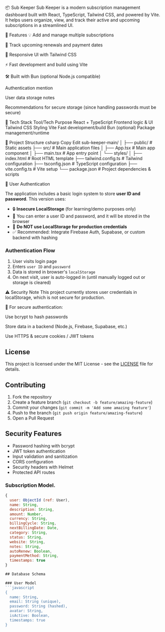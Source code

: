 📦 Sub Keeper
Sub Keeper is a modern subscription management dashboard built with React, TypeScript, Tailwind CSS, and powered by Vite. It helps users organize, view, and track their active and upcoming subscriptions in a streamlined UI.

🚀 Features
💡 Add and manage multiple subscriptions

📅 Track upcoming renewals and payment dates

🎨 Responsive UI with Tailwind CSS

⚡ Fast development and build using Vite

🛠️ Built with Bun (optional Node.js compatible)

   Authentication mention

   User data storage notes

   Recommendations for secure storage (since handling passwords must be secure)



🧰 Tech Stack
Tool/Tech	Purpose
React + TypeScript	Frontend logic & UI
Tailwind CSS	Styling
Vite	Fast development/build
Bun (optional)	Package management/runtime

📁 Project Structure
csharp
Copy
Edit
sub-keeper-main/
│
├── public/              # Static assets
├── src/                 # Main application files
│   ├── App.tsx          # Main app component
│   ├── main.tsx         # App entry point
│   └── styles/
│
├── index.html           # Root HTML template
├── tailwind.config.ts   # Tailwind configuration
├── tsconfig.json        # TypeScript configuration
├── vite.config.ts       # Vite setup
└── package.json         # Project dependencies & scripts

🔐 User Authentication

The application includes a basic login system to store **user ID and password**. This version uses:

- 🔒 **Insecure LocalStorage** (for learning/demo purposes only)
- 🧪 You can enter a user ID and password, and it will be stored in the browser
- 🚫 **Do NOT use LocalStorage for production credentials**
- ✅ Recommended: Integrate Firebase Auth, Supabase, or custom backend with hashing

### Authentication Flow

1. User visits login page
2. Enters `user ID` and `password`
3. Data is stored in browser's `localStorage`
4. On next visit, user is auto-logged in (until manually logged out or storage is cleared)

⚠️ Security Note
This project currently stores user credentials in localStorage, which is not secure for production.

🔐 For secure authentication:

Use bcrypt to hash passwords

Store data in a backend (Node.js, Firebase, Supabase, etc.)

Use HTTPS & secure cookies / JWT tokens

## License

This project is licensed under the MIT License - see the [LICENSE](LICENSE) file for details.

## Contributing

1. Fork the repository
2. Create a feature branch (`git checkout -b feature/amazing-feature`)
3. Commit your changes (`git commit -m 'Add some amazing feature'`)
4. Push to the branch (`git push origin feature/amazing-feature`)
5. Open a Pull Request

## Security Features

- Password hashing with bcrypt
- JWT token authentication
- Input validation and sanitization
- CORS configuration
- Security headers with Helmet
- Protected API routes

### Subscription Model.
```javascript
{
  user: ObjectId (ref: User),
  name: String,
  description: String,
  amount: Number,
  currency: String,
  billingCycle: String,
  nextBillingDate: Date,
  category: String,
  status: String,
  website: String,
  notes: String,
  autoRenew: Boolean,
  paymentMethod: String,
  timestamps: true
}

## Database Schema

### User Model
```javascript
{
  name: String,
  email: String (unique),
  password: String (hashed),
  avatar: String,
  isActive: Boolean,
  timestamps: true
}



